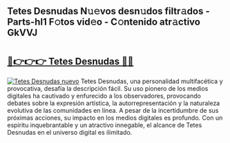 ## Tetes Desnudas N𝚞𝚎vos desn𝚞dos filtr𝚊dos - Parts-hl1 F𝚘tos vid𝚎o - C𝚘ntenido atr𝚊ctivo GkVVJ

# <h2><a href="http://mbb93al.tromn.icu/?c=Tetes+Desnudas">🔗👉👉👉 Tetes Desnudas 🔗🔗</a></h2>

[![Tetes Desnudas nuevo](https://i.imgur.com/pEAQMta.gif)](http://mbb93al.tromn.icu/?c=Tetes+Desnudas)
Tetes Desnudas, una personalidad multifacética y provocativa, desafía la descripción fácil. Su uso pionero de los medios digitales ha cautivado y enfurecido a los observadores, provocando debates sobre la expresión artística, la autorrepresentación y la naturaleza evolutiva de las comunidades en línea. A pesar de la incertidumbre de sus próximas acciones, su impacto en los medios digitales es profundo. Con un espíritu inquebrantable y un atractivo innegable, el alcance de Tetes Desnudas en el universo digital es ilimitado.
